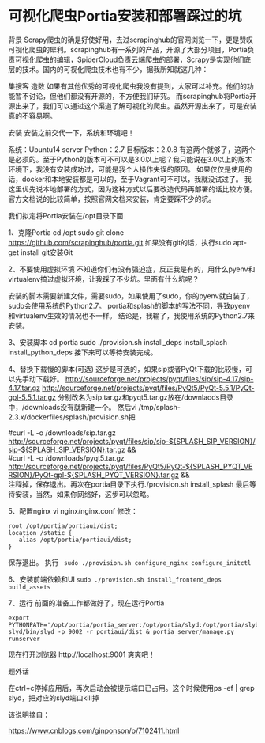 # 可视化爬虫Portia安装和部署踩过的坑

背景
Scrapy爬虫的确是好使好用，去过scrapinghub的官网浏览一下，更是赞叹可视化爬虫的犀利。scrapinghub有一系列的产品，开源了大部分项目，Portia负责可视化爬虫的编辑，SpiderCloud负责云端爬虫的部署，Scrapy是实现他们底层的技术。国内的可视化爬虫技术也有不少，据我所知就这几种：

集搜客
造数
如果有其他优秀的可视化爬虫我没有提到，大家可以补充。他们的功能暂不讨论，但他们都没有开源的，不方便我们研究。
而scrapinghub将Portia开源出来了，我们可以通过这个渠道了解可视化的爬虫。虽然开源出来了，可是安装真的不容易啊。

安装
安装之前交代一下，系统和环境吧！

系统：Ubuntu14 server
Python：2.7
目标版本：2.0.8
有这两个就够了，这两个是必须的。至于Python的版本可不可以是3.0以上呢？我只能说在3.0以上的版本环境下，我没有安装成功过，可能是我个人操作失误的原因。
如果仅仅是使用的话，docker和本地安装都是可以的，至于Vagrant可不可以，我就没试过了。
我这里优先说本地部署的方式，因为这种方式以后要改造代码再部署的话比较方便。官方文档说的比较简单，按照官网文档来安装，肯定要踩不少的坑。

我们拟定将Portia安装在/opt目录下面

1、克隆Portia
cd /opt
sudo git clone https://github.com/scrapinghub/portia.git
如果没有git的话，执行sudo apt-get install git安装Git

2、不要使用虚拟环境
不知道你们有没有强迫症，反正我是有的，用什么pyenv和virtualenv搞过虚拟环境，让我踩了不少坑。里面有什么坑呢？

安装的脚本需要新建文件，需要sudo，如果使用了sudo，你的pyenv就白装了，sudo会使用系统的Python2.7。
portia和splash的脚本的写法不同，导致pyenv和virtualenv生效的情况也不一样。
结论是，我输了，我使用系统的Python2.7来安装。

3、安装脚本
cd portia
sudo ./provision.sh install_deps install_splash install_python_deps
接下来可以等待安装完成。

4、替换下载慢的脚本(可选)
这步是可选的，如果sip或者PyQt下载的比较慢，可以先手动下载好。
http://sourceforge.net/projects/pyqt/files/sip/sip-4.17/sip-4.17.tar.gz
http://sourceforge.net/projects/pyqt/files/PyQt5/PyQt-5.5.1/PyQt-gpl-5.5.1.tar.gz
分别改名为sip.tar.gz和pyqt5.tar.gz放在/downlaods目录中，/downloads没有就新建一个。
然后vi /tmp/splash-2.3.x/dockerfiles/splash/provision.sh把

#curl -L -o /downloads/sip.tar.gz http://sourceforge.net/projects/pyqt/files/sip/sip-${SPLASH_SIP_VERSION}/sip-${SPLASH_SIP_VERSION}.tar.gz && \
#curl -L -o /downloads/pyqt5.tar.gz http://sourceforge.net/projects/pyqt/files/PyQt5/PyQt-${SPLASH_PYQT_VERSION}/PyQt-gpl-${SPLASH_PYQT_VERSION}.tar.gz && \
注释掉，保存退出。再次在portia目录下执行./provision.sh install_splash
最后等待安装，当然，如果你网络好，这步可以忽略。

5、配置nginx
vi nginx/nginx.conf
修改：
```
root /opt/portia/portiaui/dist;
location /static {
   alias /opt/portia/portiaui/dist;
}
```
保存退出。
执行 ``` sudo ./provision.sh configure_nginx configure_initctl```

6、安装前端依赖和UI
``` sudo ./provision.sh install_frontend_deps build_assets ```

7、运行
前面的准备工作都做好了，现在运行Portia
```
export PYTHONPATH='/opt/portia/portia_server:/opt/portia/slyd:/opt/portia/slybot'
slyd/bin/slyd -p 9002 -r portiaui/dist & portia_server/manage.py runserver
```

现在打开浏览器  http://localhost:9001  爽爽吧！

题外话

在ctrl+c停掉应用后，再次启动会被提示端口已占用。这个时候使用ps -ef | grep slyd，把对应的slyd端口kill掉

该说明摘自：

https://www.cnblogs.com/ginponson/p/7102411.html

